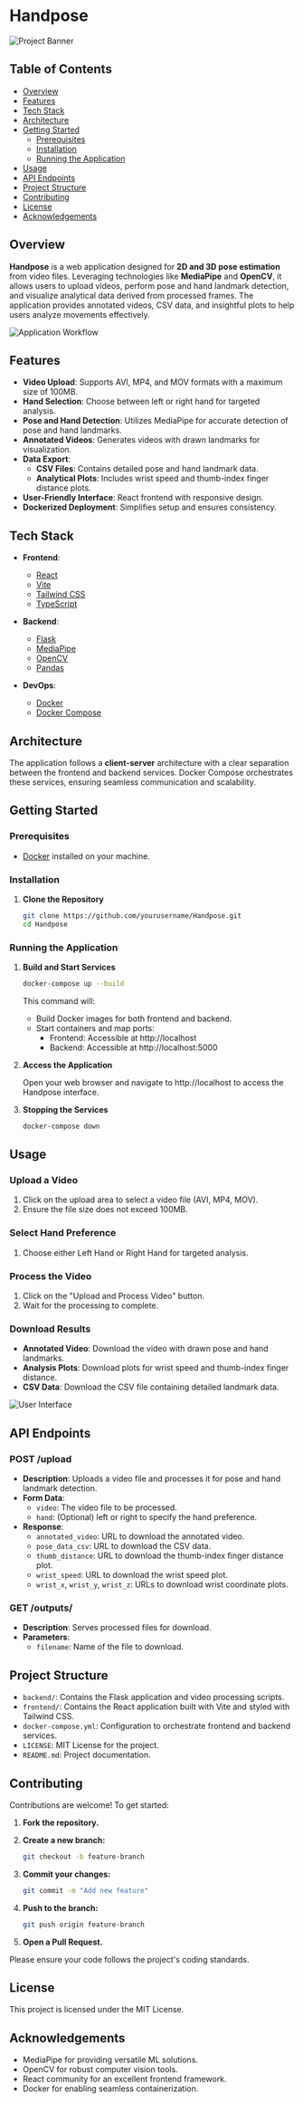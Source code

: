 # Handpose

![Project Banner](https://via.placeholder.com/1200x300?text=Handpose+Project+Banner)

## Table of Contents

- [Overview](#overview)
- [Features](#features)
- [Tech Stack](#tech-stack)
- [Architecture](#architecture)
- [Getting Started](#getting-started)
    - [Prerequisites](#prerequisites)
    - [Installation](#installation)
    - [Running the Application](#running-the-application)
- [Usage](#usage)
- [API Endpoints](#api-endpoints)
- [Project Structure](#project-structure)
- [Contributing](#contributing)
- [License](#license)
- [Acknowledgements](#acknowledgements)

## Overview

**Handpose** is a web application designed for **2D and 3D pose estimation** from video files. Leveraging technologies like **MediaPipe** and **OpenCV**, it allows users to upload videos, perform pose and hand landmark detection, and visualize analytical data derived from processed frames. The application provides annotated videos, CSV data, and insightful plots to help users analyze movements effectively.

![Application Workflow](https://via.placeholder.com/800x400?text=Application+Workflow)

## Features

- **Video Upload**: Supports AVI, MP4, and MOV formats with a maximum size of 100MB.
- **Hand Selection**: Choose between left or right hand for targeted analysis.
- **Pose and Hand Detection**: Utilizes MediaPipe for accurate detection of pose and hand landmarks.
- **Annotated Videos**: Generates videos with drawn landmarks for visualization.
- **Data Export**:
    - **CSV Files**: Contains detailed pose and hand landmark data.
    - **Analytical Plots**: Includes wrist speed and thumb-index finger distance plots.
- **User-Friendly Interface**: React frontend with responsive design.
- **Dockerized Deployment**: Simplifies setup and ensures consistency.

## Tech Stack

- **Frontend**:
    - [React](https://reactjs.org/)
    - [Vite](https://vitejs.dev/)
    - [Tailwind CSS](https://tailwindcss.com/)
    - [TypeScript](https://www.typescriptlang.org/)

- **Backend**:
    - [Flask](https://flask.palletsprojects.com/)
    - [MediaPipe](https://mediapipe.dev/)
    - [OpenCV](https://opencv.org/)
    - [Pandas](https://pandas.pydata.org/)

- **DevOps**:
    - [Docker](https://www.docker.com/)
    - [Docker Compose](https://docs.docker.com/compose/)

## Architecture

The application follows a **client-server** architecture with a clear separation between the frontend and backend services. Docker Compose orchestrates these services, ensuring seamless communication and scalability.

## Getting Started

### Prerequisites

- [Docker](https://www.docker.com/get-started) installed on your machine.

### Installation

1. **Clone the Repository**

     ```bash
     git clone https://github.com/yourusername/Handpose.git
     cd Handpose
     ```

### Running the Application

1. **Build and Start Services**

     ```bash
     docker-compose up --build
     ```

     This command will:
     - Build Docker images for both frontend and backend.
     - Start containers and map ports:
         - Frontend: Accessible at http://localhost
         - Backend: Accessible at http://localhost:5000

2. **Access the Application**

     Open your web browser and navigate to http://localhost to access the Handpose interface.

3. **Stopping the Services**

     ```bash
     docker-compose down
     ```

## Usage

### Upload a Video

1. Click on the upload area to select a video file (AVI, MP4, MOV).
2. Ensure the file size does not exceed 100MB.

### Select Hand Preference

1. Choose either Left Hand or Right Hand for targeted analysis.

### Process the Video

1. Click on the "Upload and Process Video" button.
2. Wait for the processing to complete.

### Download Results

- **Annotated Video**: Download the video with drawn pose and hand landmarks.
- **Analysis Plots**: Download plots for wrist speed and thumb-index finger distance.
- **CSV Data**: Download the CSV file containing detailed landmark data.

![User Interface](https://via.placeholder.com/800x400?text=User+Interface)

## API Endpoints

### POST /upload

- **Description**: Uploads a video file and processes it for pose and hand landmark detection.
- **Form Data**:
    - `video`: The video file to be processed.
    - `hand`: (Optional) left or right to specify the hand preference.
- **Response**:
    - `annotated_video`: URL to download the annotated video.
    - `pose_data_csv`: URL to download the CSV data.
    - `thumb_distance`: URL to download the thumb-index finger distance plot.
    - `wrist_speed`: URL to download the wrist speed plot.
    - `wrist_x`, `wrist_y`, `wrist_z`: URLs to download wrist coordinate plots.

### GET /outputs/<filename>

- **Description**: Serves processed files for download.
- **Parameters**:
    - `filename`: Name of the file to download.

## Project Structure

- `backend/`: Contains the Flask application and video processing scripts.
- `frontend/`: Contains the React application built with Vite and styled with Tailwind CSS.
- `docker-compose.yml`: Configuration to orchestrate frontend and backend services.
- `LICENSE`: MIT License for the project.
- `README.md`: Project documentation.

## Contributing

Contributions are welcome! To get started:

1. **Fork the repository.**
2. **Create a new branch:**

     ```bash
     git checkout -b feature-branch
     ```

3. **Commit your changes:**

     ```bash
     git commit -m "Add new feature"
     ```

4. **Push to the branch:**

     ```bash
     git push origin feature-branch
     ```

5. **Open a Pull Request.**

Please ensure your code follows the project's coding standards.

## License

This project is licensed under the MIT License.

## Acknowledgements

- MediaPipe for providing versatile ML solutions.
- OpenCV for robust computer vision tools.
- React community for an excellent frontend framework.
- Docker for enabling seamless containerization.